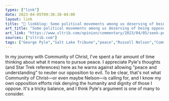 ```yaml
---
types: ["link"]
date: 2023-04-05T09:36:38-04:00
layout: link
title: "🔗 linkblog: Some political movements among us deserving of being opposed and rendered powerless'"
art_title: "Some political movements among us deserving of being opposed and rendered powerless"
art_link: "https://www.sltrib.com/opinion/commentary/2023/04/05/seek-peace-understanding-george/"
sources: ["sltrib.com"]
tags: ["George Pyle","Salt Lake Tribune","peace","Russell Nelson","Community of Christ"]
---
```

In my journey with Community of Christ, I've spent a fair amount of time thinking about what it means to pursue peace. I appreciate Pyle's thoughts (and Star Trek references) here as he warns against allowing "peace and understanding" to neuter our opposition to evil. To be clear, that's not what Community of Christ—or even maybe Nelson—is calling for, and I know my own opposition efforts risk denying the humanity and dignity of those I oppose. It's a tricky balance, and I think Pyle's argument is one of many to consider.  
 
